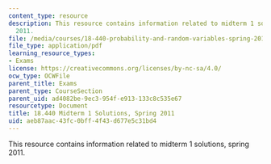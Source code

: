 ```yaml
---
content_type: resource
description: This resource contains information related to midterm 1 solutions, spring
  2011.
file: /media/courses/18-440-probability-and-random-variables-spring-2014/aeb87aac43fc0bff4f43d677e5c31bd4_MIT18_440S14_mid1_2011_sol.pdf
file_type: application/pdf
learning_resource_types:
- Exams
license: https://creativecommons.org/licenses/by-nc-sa/4.0/
ocw_type: OCWFile
parent_title: Exams
parent_type: CourseSection
parent_uid: ad4082be-9ec3-954f-e913-133c8c535e67
resourcetype: Document
title: 18.440 Midterm 1 Solutions, Spring 2011
uid: aeb87aac-43fc-0bff-4f43-d677e5c31bd4
---
```

This resource contains information related to midterm 1 solutions, spring 2011.